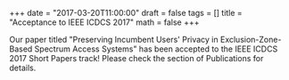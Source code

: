 +++
date = "2017-03-20T11:00:00"
draft = false
tags = []
title = "Acceptance to IEEE ICDCS 2017"
math = false
+++

Our paper titled "Preserving Incumbent Users' Privacy in Exclusion-Zone-Based Spectrum Access Systems" has been accepted to the IEEE ICDCS 2017 Short Papers track! Please check the section of Publications for details.

